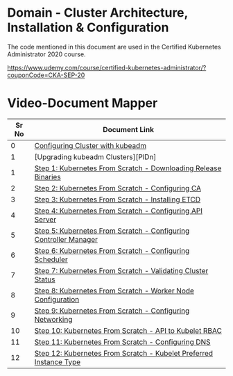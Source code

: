 # Domain - Cluster Architecture, Installation & Configuration

The code mentioned in this document are used in the Certified Kubernetes Administrator 2020 course.

https://www.udemy.com/course/certified-kubernetes-administrator/?couponCode=CKA-SEP-20


# Video-Document Mapper

| Sr No | Document Link |
| ------ | ------ |
| 0 | [Configuring Cluster with kubeadm][PlDa] |
| 1 | [Upgrading kubeadm Clusters][PlDn] |
| 1 | [Step 1: Kubernetes From Scratch - Downloading Release Binaries][PlDb] |
| 2 | [Step 2: Kubernetes From Scratch - Configuring CA][PlDc]
| 3 | [Step 3: Kubernetes From Scratch - Installing ETCD][PlDd]
| 4 | [Step 4: Kubernetes From Scratch - Configuring API Server][PlDe]
| 5 | [Step 5: Kubernetes From Scratch - Configuring Controller Manager][PlDf]
| 6 | [Step 6: Kubernetes From Scratch - Configuring Scheduler][PlDg]
| 7 | [Step 7: Kubernetes From Scratch - Validating Cluster Status][PlDh]
| 8 | [Step 8: Kubernetes From Scratch - Worker Node Configuration][PlDi]
| 9 | [Step 9: Kubernetes From Scratch - Configuring Networking][PlDj]
| 10 | [Step 10: Kubernetes From Scratch - API to Kubelet RBAC][PlDk]
| 11 | [Step 11: Kubernetes From Scratch - Configuring DNS ][PlDl]
| 12 | [Step 12: Kubernetes From Scratch - Kubelet Preferred Instance Type ][PlDm]



   [PlDa]: <https://github.com/zealvora/certified-kubernetes-administrator/blob/master/Domain%206%20-%20Cluster%20Architecture%2C%20Installation%20%26%20Configuration/kubeadm-install.md>
   [PlDb]: <https://github.com/zealvora/certified-kubernetes-administrator/blob/master/Domain%206%20-%20Cluster%20Architecture%2C%20Installation%20%26%20Configuration/k8s-scratch-step-1-download-release-binaries.md>
   [PlDc]: <https://github.com/zealvora/certified-kubernetes-administrator/blob/master/Domain%206%20-%20Cluster%20Architecture%2C%20Installation%20%26%20Configuration/k8s-scratch-step-2-configure-ca.md>
[PlDd]: <https://github.com/zealvora/certified-kubernetes-administrator/blob/master/Domain%206%20-%20Cluster%20Architecture%2C%20Installation%20%26%20Configuration/k8s-scratch-step-3-install-etcd.md>
[PlDe]: <https://github.com/zealvora/certified-kubernetes-administrator/blob/master/Domain%206%20-%20Cluster%20Architecture%2C%20Installation%20%26%20Configuration/k8s-scratch-step-4-configure-apiserver.md>
[PlDf]: <https://github.com/zealvora/certified-kubernetes-administrator/blob/master/Domain%206%20-%20Cluster%20Architecture%2C%20Installation%20%26%20Configuration/k8s-scratch-step-5-install-controller.md>
[PlDg]: <https://github.com/zealvora/certified-kubernetes-administrator/blob/master/Domain%206%20-%20Cluster%20Architecture%2C%20Installation%20%26%20Configuration/k8s-scratch-step-6-configure-scheduler.md>
[PlDh]: <https://github.com/zealvora/certified-kubernetes-administrator/blob/master/Domain%206%20-%20Cluster%20Architecture%2C%20Installation%20%26%20Configuration/k8s-scratch-step-7-validating-cluster-status.md>
[PlDi]: <https://github.com/zealvora/certified-kubernetes-administrator/blob/master/Domain%206%20-%20Cluster%20Architecture%2C%20Installation%20%26%20Configuration/k8s-scratch-step-8-configure-worker-node.md>
[PlDj]: <https://github.com/zealvora/certified-kubernetes-administrator/blob/master/Domain%206%20-%20Cluster%20Architecture%2C%20Installation%20%26%20Configuration/k8s-scratch-step-9-configure-networking.md>
[PlDk]: <https://github.com/zealvora/certified-kubernetes-administrator/blob/master/Domain%206%20-%20Cluster%20Architecture%2C%20Installation%20%26%20Configuration/k8s-scratch-step-10-api-kubelet-rbac.md>
[PlDl]: <https://github.com/zealvora/certified-kubernetes-administrator/blob/master/Domain%206%20-%20Cluster%20Architecture%2C%20Installation%20%26%20Configuration/k8s-scratch-step-11-configure-dns.md>
[PlDm]: <https://github.com/zealvora/certified-kubernetes-administrator/blob/master/Domain%206%20-%20Cluster%20Architecture%2C%20Installation%20%26%20Configuration/k8s-scratch-step-12-kubelet-preferred-type.md>
[PlDm]: <https://github.com/zealvora/certified-kubernetes-administrator/blob/master/Domain%206%20-%20Cluster%20Architecture%2C%20Installation%20%26%20Configuration/kubeadm-upgrade.md>
